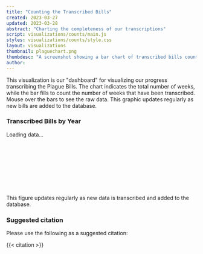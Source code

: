 ```yaml
---
title: "Counting the Transcribed Bills"
created: 2023-03-27
updated: 2023-03-28
abstract: "Charting the completeness of our transcriptions"
script: visualizations/counts/main.js
styles: visualizations/counts/style.css
layout: visualizations
thumbnail: plaguechart.png
thumbdesc: "A screenshot showing a bar chart of transcribed bills counts."
author:
---
```


This visualization is our "dashboard" for visualizing our progress transcribing the Plague Bills. The chart indicates the total number of weeks, while the bar fills to count the number of weeks that have been transcribed. Mouse over the bars to see the raw data. This graphic updates regularly as new bills are added to the database.

<div id="row">
    <h3>Transcribed Bills by Year</h3>
    <div class="loading_stack">Loading data...</div>
    <svg id="barchart-multiple" width="100%"></svg>
    <figcaption>This figure updates regularly as new data is transcribed and added to the database.</figcaption>
</div>

### Suggested citation

Please use the following as a suggested citation:

{{< citation >}}